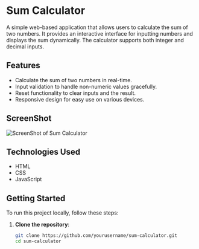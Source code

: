 # Sum Calculator

A simple web-based application that allows users to calculate the sum of two numbers. It provides an interactive interface for inputting numbers and displays the sum dynamically. The calculator supports both integer and decimal inputs.

## Features

- Calculate the sum of two numbers in real-time.
- Input validation to handle non-numeric values gracefully.
- Reset functionality to clear inputs and the result.
- Responsive design for easy use on various devices.

## ScreenShot

![ScreenShot of Sum Calculator](https://example.com/demo.gif)

## Technologies Used

- HTML
- CSS
- JavaScript

## Getting Started

To run this project locally, follow these steps:

1. **Clone the repository**:
   ```bash
   git clone https://github.com/yourusername/sum-calculator.git
   cd sum-calculator
